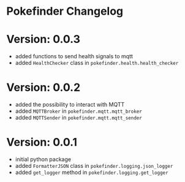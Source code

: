 # Pokefinder Changelog

# Version: 0.0.3
- added functions to send health signals to mqtt
- added `HealthChecker` class in `pokefinder.health.health_checker`

# Version: 0.0.2
- added the possibility to interact with MQTT
- added `MQTTBroker` in `pokefinder.mqtt.mqtt_broker`
- added `MQTTSender` in `pokefinder.mqtt.mqtt_sender`

# Version: 0.0.1

- initial python package
- added `FormatterJSON` class in `pokefinder.logging.json_logger`
- added `get_logger` method in `pokefinder.logging.get_logger`